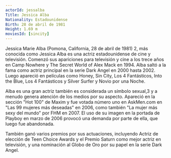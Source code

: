 ```yaml
---
actorId: jessalba
Title: Jessica Alba
Nationality: Estadounidense
Birth: 28 de abril de 1981
Height: 1.69 m
moviesId: [sincity]
---
```


Jessica Marie Alba (Pomona, California, 28 de abril de 1981) 2​, más conocida como Jessica Alba es una actriz estadounidense de cine y televisión. Comenzó sus apariciones para televisión y cine a los trece años en Camp Nowhere y The Secret World of Alex Mack en 1994. Alba saltó a la fama como actriz principal en la serie Dark Angel en 2000 hasta 2002. Luego apareció en películas como Honey, Sin City, Los 4 Fantásticos, Into the Blue, Los 4 Fantásticos y Silver Surfer y Novio por una Noche.

Alba es una gran actriz también es considerada un símbolo sexual,3​ y a menudo genera atención de los medios por su aspecto. Apareció en la sección "Hot 100" de Maxim y fue votada número uno en AskMen.com en "Las 99 mujeres más deseadas" en 2006, como también "La mujer más sexy del mundo" por FHM en 2007. El uso de su imagen en la portada de Playboy en marzo de 2006 provocó una demanda por parte de ella, que luego fue abandonada.

También ganó varios premios por sus actuaciones, incluyendo Actriz de elección de Teen Choice Awards y el Premio Saturn como mejor actriz en televisión, y una nominación al Globo de Oro por su papel en la serie Dark Angel. 